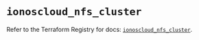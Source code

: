 # `ionoscloud_nfs_cluster`

Refer to the Terraform Registry for docs: [`ionoscloud_nfs_cluster`](https://registry.terraform.io/providers/ionos-cloud/ionoscloud/6.7.7/docs/resources/nfs_cluster).
